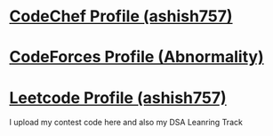 # [CodeChef Profile (ashish757)](https://www.codechef.com/users/ashish757)

# [CodeForces Profile (Abnormality)](https://www.codeforces.com/profile/Abnormality)

# [Leetcode Profile (ashish757)](https://www.leetocde.com/ashish757)

I upload my contest code here
and also my DSA Leanring Track
